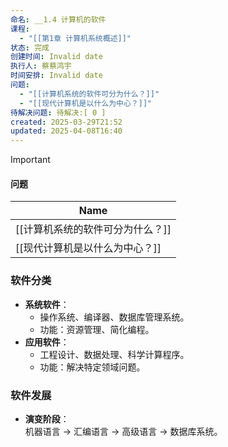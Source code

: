 ```yaml
---
命名: __1.4 计算机的软件
课程:
  - "[[第1章 计算机系统概述]]"
状态: 完成
创建时间: Invalid date
执行人: 蔡蔡鸿宇
时间安排: Invalid date
问题:
  - "[[计算机系统的软件可分为什么？]]"
  - "[[现代计算机是以什么为中心？]]"
待解决问题: 待解决:[ 0 ]
created: 2025-03-29T21:52
updated: 2025-04-08T16:40
---
```

> [!important]
> 
> #### 问题
> 
> |Name|
> |---|
> |[[计算机系统的软件可分为什么？]]|
> |[[现代计算机是以什么为中心？]]|
> 
>   
>   

### 软件分类

- **系统软件**：
    - 操作系统、编译器、数据库管理系统。
    - 功能：资源管理、简化编程。
- **应用软件**：
    - 工程设计、数据处理、科学计算程序。
    - 功能：解决特定领域问题。

### 软件发展

- **演变阶段**：  
    机器语言 → 汇编语言 → 高级语言 → 数据库系统。